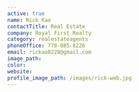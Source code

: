 ```yaml
---
active: true
name: Rick Kao
contactTitle: Real Estate
company: Royal First Realty
category: realestateagents
phoneOffice: 778-885-8228
email: rickao8228@gmail.com
image_path:
color:
website:
profile_image_path: /images/rick-web.jpg
---
```




